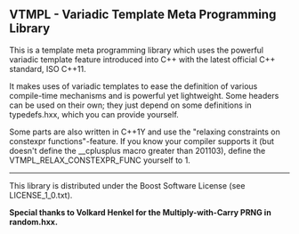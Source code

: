 VTMPL - Variadic Template Meta Programming Library
---

This is a template meta programming library which uses the powerful variadic template feature introduced into C++ with the latest official C++ standard, ISO C++11.

It makes uses of variadic templates to ease the definition of various compile-time mechanisms and is powerful yet lightweight.
Some headers can be used on their own; they just depend on some definitions in typedefs.hxx, which you can provide yourself.

Some parts are also written in C++1Y and use the "relaxing constraints on constexpr functions"-feature.
If you know your compiler supports it (but doesn't define the __cplusplus macro greater than 201103), define the VTMPL_RELAX_CONSTEXPR_FUNC yourself to 1.

---

This library is distributed under the Boost Software License (see LICENSE_1_0.txt).

**Special thanks to Volkard Henkel for the Multiply-with-Carry PRNG in random.hxx.**

